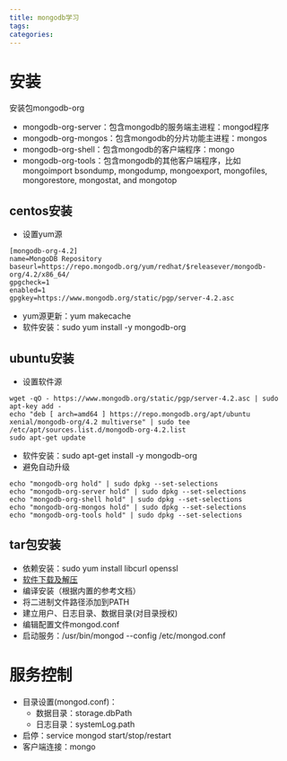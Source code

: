 ```yaml
---
title: mongodb学习
tags:
categories:
---
```

# 安装
安装包mongodb-org

- mongodb-org-server：包含mongodb的服务端主进程：mongod程序
- mongodb-org-mongos：包含mongodb的分片功能主进程：mongos
- mongodb-org-shell：包含mongodb的客户端程序：mongo
- mongodb-org-tools：包含mongodb的其他客户端程序，比如 mongoimport bsondump, mongodump, mongoexport, mongofiles, mongorestore, mongostat, and mongotop

## centos安装
* 设置yum源
```
[mongodb-org-4.2]
name=MongoDB Repository
baseurl=https://repo.mongodb.org/yum/redhat/$releasever/mongodb-org/4.2/x86_64/
gpgcheck=1
enabled=1
gpgkey=https://www.mongodb.org/static/pgp/server-4.2.asc
```
* yum源更新：yum makecache
* 软件安装：sudo yum install -y mongodb-org

## ubuntu安装
* 设置软件源
```
wget -qO - https://www.mongodb.org/static/pgp/server-4.2.asc | sudo apt-key add -
echo "deb [ arch=amd64 ] https://repo.mongodb.org/apt/ubuntu xenial/mongodb-org/4.2 multiverse" | sudo tee /etc/apt/sources.list.d/mongodb-org-4.2.list
sudo apt-get update
```
* 软件安装：sudo apt-get install -y mongodb-org
* 避免自动升级
```
echo "mongodb-org hold" | sudo dpkg --set-selections
echo "mongodb-org-server hold" | sudo dpkg --set-selections
echo "mongodb-org-shell hold" | sudo dpkg --set-selections
echo "mongodb-org-mongos hold" | sudo dpkg --set-selections
echo "mongodb-org-tools hold" | sudo dpkg --set-selections
```

## tar包安装
* 依赖安装：sudo yum install libcurl openssl
* [软件下载及解压](https://www.mongodb.com/download-center/community?jmp=docs)
* 编译安装（根据内置的参考文档）
* 将二进制文件路径添加到PATH
* 建立用户、日志目录、数据目录(对目录授权)
* 编辑配置文件mongod.conf
* 启动服务：/usr/bin/mongod --config /etc/mongod.conf

# 服务控制
* 目录设置(mongod.conf)：
    - 数据目录：storage.dbPath
    - 日志目录：systemLog.path
* 启停：service mongod start/stop/restart
* 客户端连接：mongo
